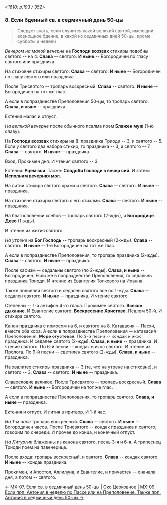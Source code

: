 
<*1610: p.193 / 352*>

### 8. Если бденный св. в седмичный день 50-цы

> Следует знать, если случится какой великий святой, имеющий всенощное бдение, в какой 
> из седмичных дней 50-цы, кроме субботы и недели

*Вечером на малой вечерне* на **Господи воззвах** стихиры подобны святого -- на 4.
**Слава** -- святого.
**И ныне** -- Богородичен по гласу святого или праздника.

На стиховне стихиры святого.
**Слава** -- святого.
**И ныне** -- Богородичен по гласу святого или праздника.

После Трисвятого -- тропарь воскресный. **Слава** -- святого.
**И ныне** -- Богородичен на тот же глас.

А если в попразднестве Преполовения 50-цы, то тропарь святого. 
**Слава, и ныне** -- праздника.

Ектения малая и отпуст.

*На великой вечерне* после обычного псалма поем **Блажен муж** (1-ю славу). 

На **Господи воззвах** стихиры на 8: праздника Триоди -- 3, и святого -- 5. 
Если у святого два набора стихир, то праздника -- 3, и святого -- 7.
**Слава** -- святого. **И ныне** -- праздника. 

Вход. Прокимен дня. И чтения святого -- 3. 

Ектения: **Рцем вси**. Также: **Сподоби Господи в вечер сий**. 
И затем: **Исполним вечерняя мол**.

На литии стихира святого храма и святого. **Слава** -- святого. 
**И ныне** -- праздника. 

На стиховне стихиры святого с его стихами. 
**Слава** -- святого. **И ныне** -- праздника. 

На благословении хлебов -- тропарь святого (2-жды), и **Богородице Дево** (1-жды). 

И чтение из жития святого.

*На утрене* на **Бог Господь** -- тропарь воскресный (2-жды). 
**Слава** -- святого. **И ныне** -- 1-й Богородичен на тот же глас.

А если в попразднестве Преполовения, то тропарь праздника (2-жды).
**Слава** -- святого. **И ныне** -- праздника.

После кафизм -- седальны святого (по 2-жды). **Слава, и ныне** -- Богородичен.
Если же в попразднестве Преполовения, то седальны праздника Триоди.
И чтение из Евангелия Толкового на Иоанна.

Также полиелей святого и седален святого все по 1-жды.
**Слава** -- седален святого.
**И ныне** -- праздника. 
И чтение святого. 

Степенны -- 1-й антифон 4-го гласа. 
Прокимен святого. 
**Всякое дыхание**. 
И Евангелие святого. 
**Воскресение Христово**. 
Псалом 50-й. И стихира святого. 

Канон праздника с ирмосом на 6, и святого на 8.
Катавасия -- Пасхи, вместе оба хора. 
А если в попразднестве Преполовения -- катавасия Преполовения: **Море огустевая**.
По 3-й песни -- кондак и икос праздника. И седален святого (2-жды).
**Слава, и ныне** -- праздника. И чтение святого. 
По 6-й песни -- кондак и икос святого. И чтение из Пролога. 
По 9-й песни -- светилен святого (2-жды). **Слава, и ныне** -- праздника. 

На хвалитех стихиры праздника -- 3 (те, что на утрене на стиховне), и святого -- 3.
**Слава** -- святого. 
**И ныне** -- праздника. 

Славословие великое. 
После Трисвятого -- тропарь воскресный. **Слава** -- святого. 
**И ныне** -- Богородичен на тот же глас. 

А если в попразднестве Преполовения, то тропарь святого. 
**Слава, и ныне** -- праздника.

Ектения и отпуст. И лития в притвор. 
И 1-й час. 

*На 1-м часе* тропарь воскресный. **Слава** -- святого. **И ныне** -- Богородичен часов. 
После Трисвятого -- кондак праздника и святого, говорим по очереди. 
И прочее до конца, и конечный отпуст. 

*На Литургии* блаженны из канона святого, песнь 3-я и 6-я. 
А трипеснец Триоди поем на павечерице.

После входа: тропарь воскресный, и святого. **Слава** -- кондак святого. 
**И ныне** -- кондак праздника.

Прокимен, и Апостол, Аллилуиа, и Евангелие, и причастен -- сначала дня, а потом -- святого.

[← МX-07. Если св. в седмичный день 50-цы](m_x_007.md)
| [Око Церковное](README.md)
| [МX-09. Если прп. Антония в неделю по Пасхе или на Преполовение. Также прп. Антония в седмичный день 50-цы →](m_x_009.md)
